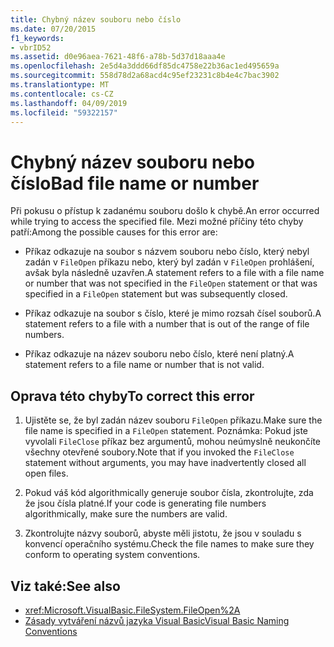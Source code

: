 ```yaml
---
title: Chybný název souboru nebo číslo
ms.date: 07/20/2015
f1_keywords:
- vbrID52
ms.assetid: d0e96aea-7621-48f6-a78b-5d37d18aaa4e
ms.openlocfilehash: 2e5d4a3ddd66df85dc4758e22b36ac1ed495659a
ms.sourcegitcommit: 558d78d2a68acd4c95ef23231c8b4e4c7bac3902
ms.translationtype: MT
ms.contentlocale: cs-CZ
ms.lasthandoff: 04/09/2019
ms.locfileid: "59322157"
---
```

# <a name="bad-file-name-or-number"></a><span data-ttu-id="d4f18-102">Chybný název souboru nebo číslo</span><span class="sxs-lookup"><span data-stu-id="d4f18-102">Bad file name or number</span></span>
<span data-ttu-id="d4f18-103">Při pokusu o přístup k zadanému souboru došlo k chybě.</span><span class="sxs-lookup"><span data-stu-id="d4f18-103">An error occurred while trying to access the specified file.</span></span> <span data-ttu-id="d4f18-104">Mezi možné příčiny této chyby patří:</span><span class="sxs-lookup"><span data-stu-id="d4f18-104">Among the possible causes for this error are:</span></span>  
  
-   <span data-ttu-id="d4f18-105">Příkaz odkazuje na soubor s názvem souboru nebo číslo, který nebyl zadán v `FileOpen` příkazu nebo, který byl zadán v `FileOpen` prohlášení, avšak byla následně uzavřen.</span><span class="sxs-lookup"><span data-stu-id="d4f18-105">A statement refers to a file with a file name or number that was not specified in the `FileOpen` statement or that was specified in a `FileOpen` statement but was subsequently closed.</span></span>  
  
-   <span data-ttu-id="d4f18-106">Příkaz odkazuje na soubor s číslo, které je mimo rozsah čísel souborů.</span><span class="sxs-lookup"><span data-stu-id="d4f18-106">A statement refers to a file with a number that is out of the range of file numbers.</span></span>  
  
-   <span data-ttu-id="d4f18-107">Příkaz odkazuje na název souboru nebo číslo, které není platný.</span><span class="sxs-lookup"><span data-stu-id="d4f18-107">A statement refers to a file name or number that is not valid.</span></span>  
  
## <a name="to-correct-this-error"></a><span data-ttu-id="d4f18-108">Oprava této chyby</span><span class="sxs-lookup"><span data-stu-id="d4f18-108">To correct this error</span></span>  
  
1. <span data-ttu-id="d4f18-109">Ujistěte se, že byl zadán název souboru `FileOpen` příkazu.</span><span class="sxs-lookup"><span data-stu-id="d4f18-109">Make sure the file name is specified in a `FileOpen` statement.</span></span> <span data-ttu-id="d4f18-110">Poznámka: Pokud jste vyvolali `FileClose` příkaz bez argumentů, mohou neúmyslně neukončíte všechny otevřené soubory.</span><span class="sxs-lookup"><span data-stu-id="d4f18-110">Note that if you invoked the `FileClose` statement without arguments, you may have inadvertently closed all open files.</span></span>  
  
2. <span data-ttu-id="d4f18-111">Pokud váš kód algorithmically generuje soubor čísla, zkontrolujte, zda že jsou čísla platné.</span><span class="sxs-lookup"><span data-stu-id="d4f18-111">If your code is generating file numbers algorithmically, make sure the numbers are valid.</span></span>  
  
3. <span data-ttu-id="d4f18-112">Zkontrolujte názvy souborů, abyste měli jistotu, že jsou v souladu s konvencí operačního systému.</span><span class="sxs-lookup"><span data-stu-id="d4f18-112">Check the file names to make sure they conform to operating system conventions.</span></span>  
  
## <a name="see-also"></a><span data-ttu-id="d4f18-113">Viz také:</span><span class="sxs-lookup"><span data-stu-id="d4f18-113">See also</span></span>

- <xref:Microsoft.VisualBasic.FileSystem.FileOpen%2A>
- [<span data-ttu-id="d4f18-114">Zásady vytváření názvů jazyka Visual Basic</span><span class="sxs-lookup"><span data-stu-id="d4f18-114">Visual Basic Naming Conventions</span></span>](../../../visual-basic/programming-guide/program-structure/naming-conventions.md)
